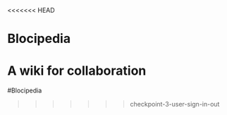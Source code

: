 <<<<<<< HEAD
# Blocipedia
A wiki for collaboration
=======
#Blocipedia
>>>>>>> checkpoint-3-user-sign-in-out
